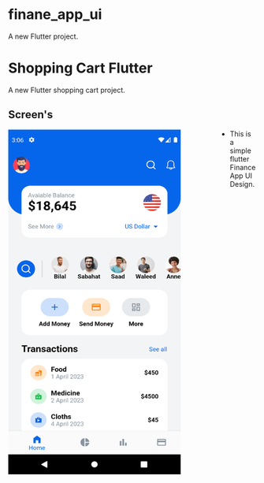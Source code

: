 # finane_app_ui

A new Flutter project.

# Shopping Cart Flutter

A new Flutter shopping cart project.

## Screen's
<p float="left">
<img src="assets/images/home_screen.png" width="350" height="700" style="float:left; padding-right:100px">
</p>

- This is a simple flutter Finance App UI Design.
